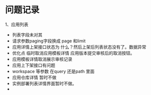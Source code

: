 # 问题记录

1、应用列表 
  * 列表字段未对其
  * 请求参数paging字段换成 page 和limit
  * 应用详情上架接口状态为 什么？然后上架后列表状态没有了。数据异常
  * 优化点 临时取消应用模板详情 应用版本提交审核后的取消按钮。
  * 应用模板详情取消展示审核记录
  * 应用上下架接口有问题
  * workspace 等参数 在query 还是path 里面
  * 应用仓库详情 暂时不做
  * 实例部署列表详情界面暂时不做。
  * 
